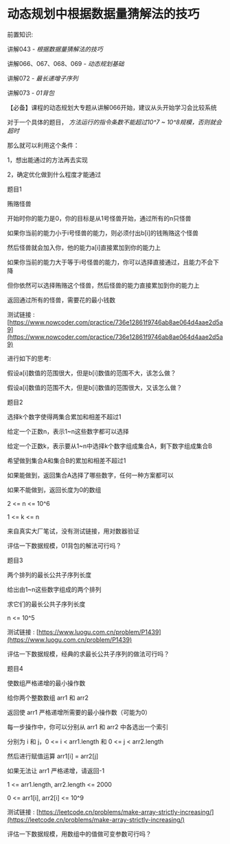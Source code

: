 # 动态规划中根据数据量猜解法的技巧

前置知识:

讲解043 -  _根据数据量猜解法的技巧_

讲解066、067、068、069 -  _动态规划基础_

讲解072 -  _最长递增子序列_

讲解073 -  _01背包_

【必备】课程的动态规划大专题从讲解066开始，建议从头开始学习会比较系统

对于一个具体的题目， _方法运行的指令条数不能超过10^7 ~ 10^8规模，否则就会超时_

那么就可以利用这个条件：

1，想出能通过的方法再去实现

2，确定优化做到什么程度才能通过

题目1

贿赂怪兽

开始时你的能力是0，你的目标是从1号怪兽开始，通过所有的n只怪兽

如果你当前的能力小于i号怪兽的能力，则必须付出b[i]的钱贿赂这个怪兽

然后怪兽就会加入你，他的能力a[i]直接累加到你的能力上

如果你当前的能力大于等于i号怪兽的能力，你可以选择直接通过，且能力不会下降

但你依然可以选择贿赂这个怪兽，然后怪兽的能力直接累加到你的能力上

返回通过所有的怪兽，需要花的最小钱数

测试链接 : [https://www.nowcoder.com/practice/736e12861f9746ab8ae064d4aae2d5a9](https://www.nowcoder.com/practice/736e12861f9746ab8ae064d4aae2d5a9)

进行如下的思考:

假设a[i]数值的范围很大，但是b[i]数值的范围不大，该怎么做？

假设a[i]数值的范围不大，但是b[i]数值的范围很大，又该怎么做？

题目2

选择k个数字使得两集合累加和相差不超过1

给定一个正数n，表示1~n这些数字都可以选择

给定一个正数k，表示要从1~n中选择k个数字组成集合A，剩下数字组成集合B

希望做到集合A和集合B的累加和相差不超过1

如果能做到，返回集合A选择了哪些数字，任何一种方案都可以

如果不能做到，返回长度为0的数组

2 <= n <= 10^6

1 <= k <= n

来自真实大厂笔试，没有测试链接，用对数器验证

评估一下数据规模，01背包的解法可行吗？

题目3

两个排列的最长公共子序列长度

给出由1~n这些数字组成的两个排列

求它们的最长公共子序列长度

n <= 10^5

测试链接 : [https://www.luogu.com.cn/problem/P1439](https://www.luogu.com.cn/problem/P1439)

评估一下数据规模，经典的求最长公共子序列的做法可行吗？

题目4

使数组严格递增的最小操作数

给你两个整数数组 arr1 和 arr2

返回使 arr1 严格递增所需要的最小操作数（可能为0）

每一步操作中，你可以分别从 arr1 和 arr2 中各选出一个索引

分别为 i 和 j，0 <= i < arr1.length 和 0 <= j < arr2.length

然后进行赋值运算 arr1[i] = arr2[j]

如果无法让 arr1 严格递增，请返回-1

1 <= arr1.length, arr2.length <= 2000

0 <= arr1[i], arr2[i] <= 10^9

测试链接 : [https://leetcode.cn/problems/make-array-strictly-increasing/](https://leetcode.cn/problems/make-array-strictly-increasing/)

评估一下数据规模，用数组中的值做可变参数可行吗？

